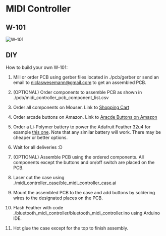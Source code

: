 # MIDI Controller

## W-101
![W-101](../utils/imgs/w-101_iso_right_2.png)

## DIY
How to build your own W-101:

1. Mill or order PCB using gerber files located in ./pcb/gerber or send an email to <niclaswesemann@gmail.com> to get an assembled PCB.

2. (OPTIONAL) Order components to assemble PCB as shown in ./pcb/midi_controller_pcb_component_list.csv

3. Order all components on Mouser. Link to [Shopping Cart](https://eu.mouser.com/ProjectManager/ProjectDetail.aspx?AccessID=26290a0530)

4. Order arcade buttons on Amazon. Link to [Aracde Buttons on Amazon](https://www.amazon.de/XCSOURCE%C2%AE-12x24mm-Bundles-Farbtasten-AC803-Gelb/dp/B071WP4ZW4/)

5. Order a Li-Polymer battery to power the Adafruit Feather 32u4 for example [this one](https://www.amazon.de/Lipo-Akku-Wiederaufladbare-Mini-Akku-808-mate808-18-Schl%C3%BCsselanh%C3%A4nger/dp/B01M3TP2X6/). Note that any similar battery will work. There may be cheaper or better options.

6. Wait for all deliveries :D

7. (OPTIONAL) Assemble PCB using the ordered components. All components except the buttons and on/off switch are placed on the PCB.

8. Laser cut the case using ./midi_controller_case/ble_midi_controller_case.ai

9. Mount the assembled PCB to the case and add buttons by soldering wires to the designated places on the PCB.

10. Flash Feather with code ./bluetooth_midi_controller/bluetooth_midi_controller.ino using Arduino IDE.

11. Hot glue the case except for the top to finish assembly.
